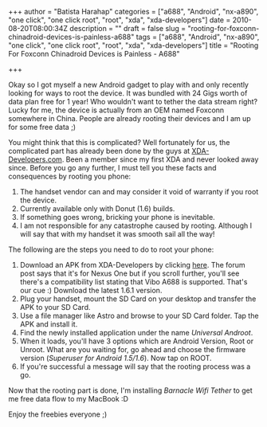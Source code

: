 +++
author = "Batista Harahap"
categories = ["a688", "Android", "nx-a890", "one click", "one click root", "root", "xda", "xda-developers"]
date = 2010-08-20T08:00:34Z
description = ""
draft = false
slug = "rooting-for-foxconn-chinadroid-devices-is-painless-a688"
tags = ["a688", "Android", "nx-a890", "one click", "one click root", "root", "xda", "xda-developers"]
title = "Rooting For Foxconn Chinadroid Devices is Painless - A688"

+++


Okay so I got myself a new Android gadget to play with and only recently looking for ways to root the device. It was bundled with 24 Gigs worth of data plan free for 1 year! Who wouldn't want to tether the data stream right? Lucky for me, the device is actually from an OEM named Foxconn somewhere in China. People are already rooting their devices and I am up for some free data ;)

You might think that this is complicated? Well fortunately for us, the complicated part has already been done by the guys at <a href="http://xda-developers.com" target="_blank">XDA-Developers.com</a>. Been a member since my first XDA and never looked away since. Before you go any further, I must tell you these facts and consequences by rooting you phone:
<ol>
	<li>The handset vendor can and may consider it void of warranty if you root the device.</li>
	<li>Currently available only with Donut (1.6) builds.</li>
	<li>If something goes wrong, bricking your phone is inevitable.</li>
	<li>I am not responsible for any catastrophe caused by rooting. Although I will say that with my handset it was smooth sail all the way!</li>
</ol>
The following are the steps you need to do to root your phone:
<ol>
	<li>Download an APK from XDA-Developers by clicking <a href="http://forum.xda-developers.com/showthread.php?t=747598" target="_blank">here</a>. The forum post says that it's for Nexus One but if you scroll further, you'll see there's a compatibility list stating that Vibo A688 is supported. That's our cue :) Download the latest 1.6.1 version.</li>
	<li>Plug your handset, mount the SD Card on your desktop and transfer the APK to your SD Card.</li>
	<li>Use a file manager like Astro and browse to your SD Card folder. Tap the APK and install it.</li>
	<li>Find the newly installed application under the name <em>Universal Androot</em>.</li>
	<li>When it loads, you'll have 3 options which are Android Version, Root or Unroot. What are you waiting for, go ahead and choose the firmware version (<em>Superuser for Android 1.5/1.6</em>). Now tap on ROOT.</li>
	<li>If you're successful a message will say that the rooting process was a go.</li>
</ol>
Now that the rooting part is done, I'm installing <em>Barnacle Wifi Tether</em> to get me free data flow to my MacBook :D

Enjoy the freebies everyone ;)